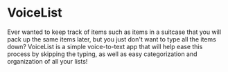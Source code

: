 # VoiceList
Ever wanted to keep track of items such as items in a suitcase that you will pack up the same items later, but you just don't want to type all the items down? VoiceList is a simple voice-to-text app that will help ease this process by skipping the typing, as well as easy categorization and organization of all your lists!
